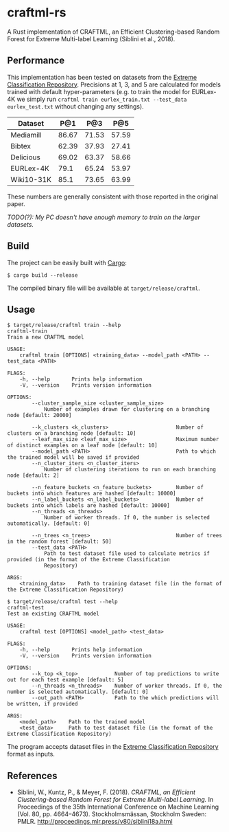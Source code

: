 # craftml-rs
A Rust implementation of CRAFTML, an Efficient Clustering-based Random Forest for Extreme Multi-label Learning (Siblini et al., 2018).

## Performance

This implementation has been tested on datasets from the [Extreme Classification Repository](http://manikvarma.org/downloads/XC/XMLRepository.html). Precisions at 1, 3, and 5 are calculated for models trained with default hyper-parameters (e.g. to train the model for EURLex-4K we simply run `craftml train eurlex_train.txt --test_data eurlex_test.txt` without changing any settings).

| Dataset | P@1 | P@3 | P@5 |
| --- | --- | --- | --- |
| Mediamill | 86.67 | 71.53 | 57.59 |
| Bibtex | 62.39 | 37.93 | 27.41 |
| Delicious | 69.02 | 63.37 | 58.66 |
| EURLex-4K | 79.1 | 65.24 | 53.97 |
| Wiki10-31K | 85.1 | 73.65 | 63.99 |

These numbers are generally consistent with those reported in the original paper.

_TODO(?): My PC doesn't have enough memory to train on the larger datasets._

## Build
The project can be easily built with [Cargo](https://doc.rust-lang.org/cargo/getting-started/installation.html):
```
$ cargo build --release
```

The compiled binary file will be available at `target/release/craftml`.

## Usage
```
$ target/release/craftml train --help
craftml-train
Train a new CRAFTML model

USAGE:
    craftml train [OPTIONS] <training_data> --model_path <PATH> --test_data <PATH>

FLAGS:
    -h, --help       Prints help information
    -V, --version    Prints version information

OPTIONS:
        --cluster_sample_size <cluster_sample_size>
            Number of examples drawn for clustering on a branching node [default: 20000]

        --k_clusters <k_clusters>                      Number of clusters on a branching node [default: 10]
        --leaf_max_size <leaf_max_size>                Maximum number of distinct examples on a leaf node [default: 10]
        --model_path <PATH>                            Path to which the trained model will be saved if provided
        --n_cluster_iters <n_cluster_iters>
            Number of clustering iterations to run on each branching node [default: 2]

        --n_feature_buckets <n_feature_buckets>        Number of buckets into which features are hashed [default: 10000]
        --n_label_buckets <n_label_buckets>            Number of buckets into which labels are hashed [default: 10000]
        --n_threads <n_threads>
            Number of worker threads. If 0, the number is selected automatically. [default: 0]

        --n_trees <n_trees>                            Number of trees in the random forest [default: 50]
        --test_data <PATH>
            Path to test dataset file used to calculate metrics if provided (in the format of the Extreme Classification
            Repository)

ARGS:
    <training_data>    Path to training dataset file (in the format of the Extreme Classification Repository)
```

```
$ target/release/craftml test --help
craftml-test
Test an existing CRAFTML model

USAGE:
    craftml test [OPTIONS] <model_path> <test_data>

FLAGS:
    -h, --help       Prints help information
    -V, --version    Prints version information

OPTIONS:
        --k_top <k_top>            Number of top predictions to write out for each test example [default: 5]
        --n_threads <n_threads>    Number of worker threads. If 0, the number is selected automatically. [default: 0]
        --out_path <PATH>          Path to the which predictions will be written, if provided

ARGS:
    <model_path>    Path to the trained model
    <test_data>     Path to test dataset file (in the format of the Extreme Classification Repository)
```

The program accepts dataset files in the [Extreme Classification Repository](http://manikvarma.org/downloads/XC/XMLRepository.html) format as inputs.

## References

- Siblini, W., Kuntz, P., & Meyer, F. (2018). *CRAFTML, an Efficient Clustering-based Random Forest for Extreme Multi-label Learning.* In Proceedings of the 35th International Conference on Machine Learning (Vol. 80, pp. 4664–4673). Stockholmsmässan, Stockholm Sweden: PMLR. http://proceedings.mlr.press/v80/siblini18a.html
